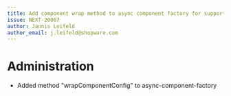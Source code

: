 ```yaml
---
title: Add component wrap method to async component factory for supporting TypeScript in async components
issue: NEXT-20067
author: Jannis Leifeld
author_email: j.leifeld@shopware.com
---
```

# Administration
* Added method "wrapComponentConfig" to async-component-factory
